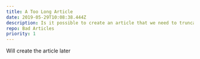 ```yaml
---
title: A Too Long Article
date: 2019-05-29T10:08:38.444Z
description: Is it possible to create an article that we need to truncate
repo: Bad Articles
priority: 1
---
```

Will create the article later
